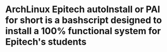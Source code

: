 # ArchLinux Epitech autoInstall or PAI for short is a bashscript designed to install a 100% functional system for Epitech's students